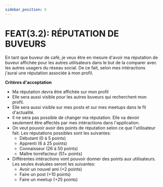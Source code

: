 ```yaml
---
sidebar_position: 5
---
```


# FEAT(3.2): RÉPUTATION DE BUVEURS

En tant que buveur de café, je veux être en mesure d'avoir ma réputation de buveur affichée pour les autres utilisateurs dans le but de la comparer avec les autres usagers du réseau social. De ce fait, selon mes intéractions j'aurai une réputation associée à mon profil.

**Critères d'acceptation**

- Ma réputation devra être affichée sur mon profil
- Elle sera aussi visible pour les autres buveurs qui recherchent mon profil.
- Elle sera aussi visible sur mes posts et sur mes meetups dans le fil d'actualité.
- Il ne sera pas possible de changer ma réputation. Elle va devoir seulement être affectés par mes intéractions dans l'application.
- On veut pouvoir avoir des points de réputation selon ce que l'utilisateur fait. Les réputations possibles sont les suivantes:
  - Débutant (0 à 5 points)
  - Apprenti (6 à 25 points)
  - Connaisseur (26 à 50 points)
  - Maître torréfacteur (51+ points)
- Différentes intéractions vont pouvoir donner des points aux utilisateurs. Les seules évaluées seront les suivantes:
  - Avoir un nouvel ami (+2 points)
  - Faire un post (+10 points)
  - Faire un meetup (+25 points)
